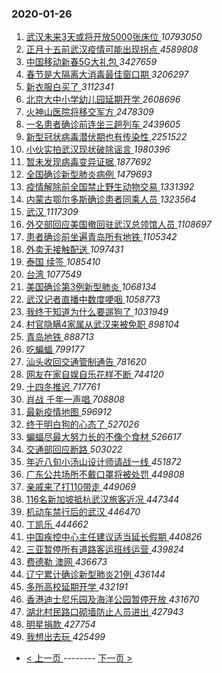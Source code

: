 ### 2020-01-26 
1. [ 武汉未来3天或将开放5000张床位 ](https://s.weibo.com/weibo?q=%E6%AD%A6%E6%B1%89%E6%9C%AA%E6%9D%A53%E5%A4%A9%E6%88%96%E5%B0%86%E5%BC%80%E6%94%BE5000%E5%BC%A0%E5%BA%8A%E4%BD%8D&Refer=top) *10793050*
1. [ 正月十五前武汉疫情可能出现拐点 ](https://s.weibo.com/weibo?q=%23%E6%AD%A3%E6%9C%88%E5%8D%81%E4%BA%94%E5%89%8D%E6%AD%A6%E6%B1%89%E7%96%AB%E6%83%85%E5%8F%AF%E8%83%BD%E5%87%BA%E7%8E%B0%E6%8B%90%E7%82%B9%23&Refer=top) *4589808*
1. [ 中国移动新春5G大礼包 ](https://s.weibo.com/weibo?q=%E4%B8%AD%E5%9B%BD%E7%A7%BB%E5%8A%A8%E6%96%B0%E6%98%A55G%E5%A4%A7%E7%A4%BC%E5%8C%85&Refer=top) *3427659*
1. [ 春节是大隔离大消毒最佳窗口期 ](https://s.weibo.com/weibo?q=%E6%98%A5%E8%8A%82%E6%98%AF%E5%A4%A7%E9%9A%94%E7%A6%BB%E5%A4%A7%E6%B6%88%E6%AF%92%E6%9C%80%E4%BD%B3%E7%AA%97%E5%8F%A3%E6%9C%9F&Refer=top) *3206297*
1. [ 新衣服白买了 ](https://s.weibo.com/weibo?q=%E6%96%B0%E8%A1%A3%E6%9C%8D%E7%99%BD%E4%B9%B0%E4%BA%86&Refer=top) *3112341*
1. [ 北京大中小学幼儿园延期开学 ](https://s.weibo.com/weibo?q=%E5%8C%97%E4%BA%AC%E5%A4%A7%E4%B8%AD%E5%B0%8F%E5%AD%A6%E5%B9%BC%E5%84%BF%E5%9B%AD%E5%BB%B6%E6%9C%9F%E5%BC%80%E5%AD%A6&Refer=top) *2608696*
1. [ 火神山医院将移交军方 ](https://s.weibo.com/weibo?q=%E7%81%AB%E7%A5%9E%E5%B1%B1%E5%8C%BB%E9%99%A2%E5%B0%86%E7%A7%BB%E4%BA%A4%E5%86%9B%E6%96%B9&Refer=top) *2478309*
1. [ 一名患者确诊前连坐三趟列车 ](https://s.weibo.com/weibo?q=%23%E4%B8%80%E5%90%8D%E6%82%A3%E8%80%85%E7%A1%AE%E8%AF%8A%E5%89%8D%E8%BF%9E%E5%9D%90%E4%B8%89%E8%B6%9F%E5%88%97%E8%BD%A6%23&Refer=top) *2439605*
1. [ 新型冠状病毒潜伏期也有传染性 ](https://s.weibo.com/weibo?q=%23%E6%96%B0%E5%9E%8B%E5%86%A0%E7%8A%B6%E7%97%85%E6%AF%92%E6%BD%9C%E4%BC%8F%E6%9C%9F%E4%B9%9F%E6%9C%89%E4%BC%A0%E6%9F%93%E6%80%A7%23&Refer=top) *2251522*
1. [ 小伙实拍武汉现状破除谣言 ](https://s.weibo.com/weibo?q=%23%E5%B0%8F%E4%BC%99%E5%AE%9E%E6%8B%8D%E6%AD%A6%E6%B1%89%E7%8E%B0%E7%8A%B6%E7%A0%B4%E9%99%A4%E8%B0%A3%E8%A8%80%23&Refer=top) *1980396*
1. [ 暂未发现病毒变异证据 ](https://s.weibo.com/weibo?q=%E6%9A%82%E6%9C%AA%E5%8F%91%E7%8E%B0%E7%97%85%E6%AF%92%E5%8F%98%E5%BC%82%E8%AF%81%E6%8D%AE&Refer=top) *1877692*
1. [ 全国确诊新型肺炎病例 ](https://s.weibo.com/weibo?q=%23%E5%85%A8%E5%9B%BD%E7%A1%AE%E8%AF%8A%E6%96%B0%E5%9E%8B%E8%82%BA%E7%82%8E%E7%97%85%E4%BE%8B%23&Refer=top) *1479693*
1. [ 疫情解除前全国禁止野生动物交易 ](https://s.weibo.com/weibo?q=%23%E7%96%AB%E6%83%85%E8%A7%A3%E9%99%A4%E5%89%8D%E5%85%A8%E5%9B%BD%E7%A6%81%E6%AD%A2%E9%87%8E%E7%94%9F%E5%8A%A8%E7%89%A9%E4%BA%A4%E6%98%93%23&Refer=top) *1331392*
1. [ 内蒙古鄂尔多斯确诊患者同乘人员 ](https://s.weibo.com/weibo?q=%23%E5%86%85%E8%92%99%E5%8F%A4%E9%84%82%E5%B0%94%E5%A4%9A%E6%96%AF%E7%A1%AE%E8%AF%8A%E6%82%A3%E8%80%85%E5%90%8C%E4%B9%98%E4%BA%BA%E5%91%98%23&Refer=top) *1323564*
1. [ 武汉 ](https://s.weibo.com/weibo?q=%E6%AD%A6%E6%B1%89&Refer=top) *1117309*
1. [ 外交部回应美国撤回驻武汉总领馆人员 ](https://s.weibo.com/weibo?q=%E5%A4%96%E4%BA%A4%E9%83%A8%E5%9B%9E%E5%BA%94%E7%BE%8E%E5%9B%BD%E6%92%A4%E5%9B%9E%E9%A9%BB%E6%AD%A6%E6%B1%89%E6%80%BB%E9%A2%86%E9%A6%86%E4%BA%BA%E5%91%98&Refer=top) *1108697*
1. [ 患者确诊前坐遍青岛所有地铁 ](https://s.weibo.com/weibo?q=%E6%82%A3%E8%80%85%E7%A1%AE%E8%AF%8A%E5%89%8D%E5%9D%90%E9%81%8D%E9%9D%92%E5%B2%9B%E6%89%80%E6%9C%89%E5%9C%B0%E9%93%81&Refer=top) *1105342*
1. [ 外卖无接触配送 ](https://s.weibo.com/weibo?q=%E5%A4%96%E5%8D%96%E6%97%A0%E6%8E%A5%E8%A7%A6%E9%85%8D%E9%80%81&Refer=top) *1097431*
1. [ 泰国 续签 ](https://s.weibo.com/weibo?q=%E6%B3%B0%E5%9B%BD%20%E7%BB%AD%E7%AD%BE&Refer=top) *1085410*
1. [ 台湾 ](https://s.weibo.com/weibo?q=%E5%8F%B0%E6%B9%BE&Refer=top) *1077549*
1. [ 美国确诊第3例新型肺炎 ](https://s.weibo.com/weibo?q=%E7%BE%8E%E5%9B%BD%E7%A1%AE%E8%AF%8A%E7%AC%AC3%E4%BE%8B%E6%96%B0%E5%9E%8B%E8%82%BA%E7%82%8E&Refer=top) *1068134*
1. [ 武汉记者直播中数度哽咽 ](https://s.weibo.com/weibo?q=%23%E6%AD%A6%E6%B1%89%E8%AE%B0%E8%80%85%E7%9B%B4%E6%92%AD%E4%B8%AD%E6%95%B0%E5%BA%A6%E5%93%BD%E5%92%BD%23&Refer=top) *1058773*
1. [ 我终于知道为什么要遛狗了 ](https://s.weibo.com/weibo?q=%23%E6%88%91%E7%BB%88%E4%BA%8E%E7%9F%A5%E9%81%93%E4%B8%BA%E4%BB%80%E4%B9%88%E8%A6%81%E9%81%9B%E7%8B%97%E4%BA%86%23&Refer=top) *1031949*
1. [ 村官隐瞒4家属从武汉来被免职 ](https://s.weibo.com/weibo?q=%E6%9D%91%E5%AE%98%E9%9A%90%E7%9E%924%E5%AE%B6%E5%B1%9E%E4%BB%8E%E6%AD%A6%E6%B1%89%E6%9D%A5%E8%A2%AB%E5%85%8D%E8%81%8C&Refer=top) *898104*
1. [ 青岛地铁 ](https://s.weibo.com/weibo?q=%E9%9D%92%E5%B2%9B%E5%9C%B0%E9%93%81&Refer=top) *888713*
1. [ 吃蝙蝠 ](https://s.weibo.com/weibo?q=%E5%90%83%E8%9D%99%E8%9D%A0&Refer=top) *799177*
1. [ 汕头收回交通管制通告 ](https://s.weibo.com/weibo?q=%E6%B1%95%E5%A4%B4%E6%94%B6%E5%9B%9E%E4%BA%A4%E9%80%9A%E7%AE%A1%E5%88%B6%E9%80%9A%E5%91%8A&Refer=top) *781620*
1. [ 网友在家自娱自乐花样不断 ](https://s.weibo.com/weibo?q=%23%E7%BD%91%E5%8F%8B%E5%9C%A8%E5%AE%B6%E8%87%AA%E5%A8%B1%E8%87%AA%E4%B9%90%E8%8A%B1%E6%A0%B7%E4%B8%8D%E6%96%AD%23&Refer=top) *744120*
1. [ 十四冬推迟 ](https://s.weibo.com/weibo?q=%E5%8D%81%E5%9B%9B%E5%86%AC%E6%8E%A8%E8%BF%9F&Refer=top) *717761*
1. [ 肖战 千年一声唱 ](https://s.weibo.com/weibo?q=%E8%82%96%E6%88%98%20%E5%8D%83%E5%B9%B4%E4%B8%80%E5%A3%B0%E5%94%B1&Refer=top) *708808*
1. [ 最新疫情地图 ](https://s.weibo.com/weibo?q=%E6%9C%80%E6%96%B0%E7%96%AB%E6%83%85%E5%9C%B0%E5%9B%BE&Refer=top) *596912*
1. [ 终于明白狗的心态了 ](https://s.weibo.com/weibo?q=%23%E7%BB%88%E4%BA%8E%E6%98%8E%E7%99%BD%E7%8B%97%E7%9A%84%E5%BF%83%E6%80%81%E4%BA%86%23&Refer=top) *527026*
1. [ 蝙蝠尽最大努力长的不像个食材 ](https://s.weibo.com/weibo?q=%E8%9D%99%E8%9D%A0%E5%B0%BD%E6%9C%80%E5%A4%A7%E5%8A%AA%E5%8A%9B%E9%95%BF%E7%9A%84%E4%B8%8D%E5%83%8F%E4%B8%AA%E9%A3%9F%E6%9D%90&Refer=top) *526617*
1. [ 交通部回应断路 ](https://s.weibo.com/weibo?q=%E4%BA%A4%E9%80%9A%E9%83%A8%E5%9B%9E%E5%BA%94%E6%96%AD%E8%B7%AF&Refer=top) *503022*
1. [ 年近八旬小汤山设计师请战一线 ](https://s.weibo.com/weibo?q=%23%E5%B9%B4%E8%BF%91%E5%85%AB%E6%97%AC%E5%B0%8F%E6%B1%A4%E5%B1%B1%E8%AE%BE%E8%AE%A1%E5%B8%88%E8%AF%B7%E6%88%98%E4%B8%80%E7%BA%BF%23&Refer=top) *451872*
1. [ 广东公共场所不戴口罩将被处罚 ](https://s.weibo.com/weibo?q=%23%E5%B9%BF%E4%B8%9C%E5%85%AC%E5%85%B1%E5%9C%BA%E6%89%80%E4%B8%8D%E6%88%B4%E5%8F%A3%E7%BD%A9%E5%B0%86%E8%A2%AB%E5%A4%84%E7%BD%9A%23&Refer=top) *449808*
1. [ 亲戚来了打110带走 ](https://s.weibo.com/weibo?q=%E4%BA%B2%E6%88%9A%E6%9D%A5%E4%BA%86%E6%89%93110%E5%B8%A6%E8%B5%B0&Refer=top) *449069*
1. [ 116名新加坡抵杭武汉旅客近况 ](https://s.weibo.com/weibo?q=%23116%E5%90%8D%E6%96%B0%E5%8A%A0%E5%9D%A1%E6%8A%B5%E6%9D%AD%E6%AD%A6%E6%B1%89%E6%97%85%E5%AE%A2%E8%BF%91%E5%86%B5%23&Refer=top) *447344*
1. [ 机动车禁行后的武汉 ](https://s.weibo.com/weibo?q=%E6%9C%BA%E5%8A%A8%E8%BD%A6%E7%A6%81%E8%A1%8C%E5%90%8E%E7%9A%84%E6%AD%A6%E6%B1%89&Refer=top) *446470*
1. [ 丁凯乐 ](https://s.weibo.com/weibo?q=%E4%B8%81%E5%87%AF%E4%B9%90&Refer=top) *444662*
1. [ 中国疾控中心主任建议适当延长假期 ](https://s.weibo.com/weibo?q=%E4%B8%AD%E5%9B%BD%E7%96%BE%E6%8E%A7%E4%B8%AD%E5%BF%83%E4%B8%BB%E4%BB%BB%E5%BB%BA%E8%AE%AE%E9%80%82%E5%BD%93%E5%BB%B6%E9%95%BF%E5%81%87%E6%9C%9F&Refer=top) *440826*
1. [ 三亚暂停所有道路客运班线运营 ](https://s.weibo.com/weibo?q=%E4%B8%89%E4%BA%9A%E6%9A%82%E5%81%9C%E6%89%80%E6%9C%89%E9%81%93%E8%B7%AF%E5%AE%A2%E8%BF%90%E7%8F%AD%E7%BA%BF%E8%BF%90%E8%90%A5&Refer=top) *439824*
1. [ 费德勒 澳网 ](https://s.weibo.com/weibo?q=%E8%B4%B9%E5%BE%B7%E5%8B%92%20%E6%BE%B3%E7%BD%91&Refer=top) *436673*
1. [ 辽宁累计确诊新型肺炎21例 ](https://s.weibo.com/weibo?q=%E8%BE%BD%E5%AE%81%E7%B4%AF%E8%AE%A1%E7%A1%AE%E8%AF%8A%E6%96%B0%E5%9E%8B%E8%82%BA%E7%82%8E21%E4%BE%8B&Refer=top) *436144*
1. [ 多所高校延期开学 ](https://s.weibo.com/weibo?q=%E5%A4%9A%E6%89%80%E9%AB%98%E6%A0%A1%E5%BB%B6%E6%9C%9F%E5%BC%80%E5%AD%A6&Refer=top) *432191*
1. [ 香港迪士尼乐园及海洋公园暂停开放 ](https://s.weibo.com/weibo?q=%E9%A6%99%E6%B8%AF%E8%BF%AA%E5%A3%AB%E5%B0%BC%E4%B9%90%E5%9B%AD%E5%8F%8A%E6%B5%B7%E6%B4%8B%E5%85%AC%E5%9B%AD%E6%9A%82%E5%81%9C%E5%BC%80%E6%94%BE&Refer=top) *431670*
1. [ 湖北村民路口砌墙防止人员进出 ](https://s.weibo.com/weibo?q=%E6%B9%96%E5%8C%97%E6%9D%91%E6%B0%91%E8%B7%AF%E5%8F%A3%E7%A0%8C%E5%A2%99%E9%98%B2%E6%AD%A2%E4%BA%BA%E5%91%98%E8%BF%9B%E5%87%BA&Refer=top) *427943*
1. [ 明星捐款 ](https://s.weibo.com/weibo?q=%E6%98%8E%E6%98%9F%E6%8D%90%E6%AC%BE&Refer=top) *427754*
1. [ 我想出去玩 ](https://s.weibo.com/weibo?q=%E6%88%91%E6%83%B3%E5%87%BA%E5%8E%BB%E7%8E%A9&Refer=top) *425499* 

- [ < 上一页 ](https://github.com/able8/weibo-hot-record/blob/master/2020-01-25.md) -------- [ 下一页 > ](https://github.com/able8/weibo-hot-record/blob/master/2020-01-27.md)